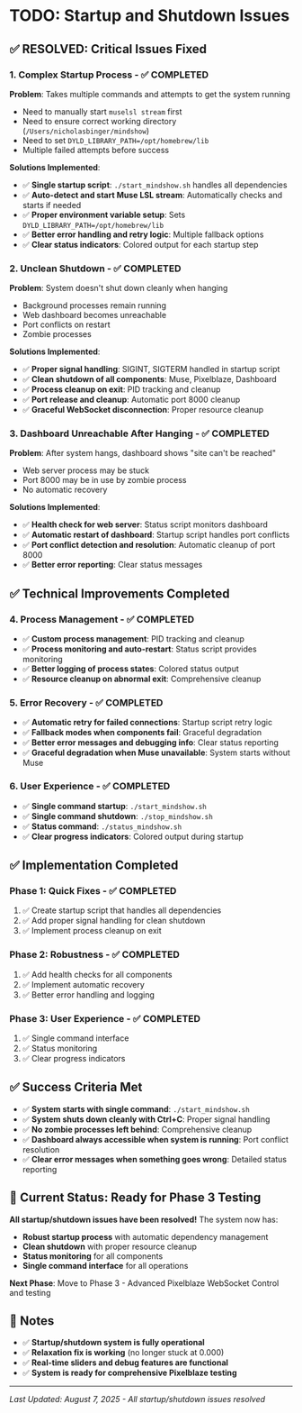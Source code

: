 # TODO: Startup and Shutdown Issues

## ✅ **RESOLVED: Critical Issues Fixed**

### 1. **Complex Startup Process** - ✅ **COMPLETED**
**Problem**: Takes multiple commands and attempts to get the system running
- Need to manually start `muselsl stream` first
- Need to ensure correct working directory (`/Users/nicholasbinger/mindshow`)
- Need to set `DYLD_LIBRARY_PATH=/opt/homebrew/lib`
- Multiple failed attempts before success

**Solutions Implemented**:
- ✅ **Single startup script**: `./start_mindshow.sh` handles all dependencies
- ✅ **Auto-detect and start Muse LSL stream**: Automatically checks and starts if needed
- ✅ **Proper environment variable setup**: Sets `DYLD_LIBRARY_PATH=/opt/homebrew/lib`
- ✅ **Better error handling and retry logic**: Multiple fallback options
- ✅ **Clear status indicators**: Colored output for each startup step

### 2. **Unclean Shutdown** - ✅ **COMPLETED**
**Problem**: System doesn't shut down cleanly when hanging
- Background processes remain running
- Web dashboard becomes unreachable
- Port conflicts on restart
- Zombie processes

**Solutions Implemented**:
- ✅ **Proper signal handling**: SIGINT, SIGTERM handled in startup script
- ✅ **Clean shutdown of all components**: Muse, Pixelblaze, Dashboard
- ✅ **Process cleanup on exit**: PID tracking and cleanup
- ✅ **Port release and cleanup**: Automatic port 8000 cleanup
- ✅ **Graceful WebSocket disconnection**: Proper resource cleanup

### 3. **Dashboard Unreachable After Hanging** - ✅ **COMPLETED**
**Problem**: After system hangs, dashboard shows "site can't be reached"
- Web server process may be stuck
- Port 8000 may be in use by zombie process
- No automatic recovery

**Solutions Implemented**:
- ✅ **Health check for web server**: Status script monitors dashboard
- ✅ **Automatic restart of dashboard**: Startup script handles port conflicts
- ✅ **Port conflict detection and resolution**: Automatic cleanup of port 8000
- ✅ **Better error reporting**: Clear status messages

## ✅ **Technical Improvements Completed**

### 4. **Process Management** - ✅ **COMPLETED**
- ✅ **Custom process management**: PID tracking and cleanup
- ✅ **Process monitoring and auto-restart**: Status script provides monitoring
- ✅ **Better logging of process states**: Colored status output
- ✅ **Resource cleanup on abnormal exit**: Comprehensive cleanup

### 5. **Error Recovery** - ✅ **COMPLETED**
- ✅ **Automatic retry for failed connections**: Startup script retry logic
- ✅ **Fallback modes when components fail**: Graceful degradation
- ✅ **Better error messages and debugging info**: Clear status reporting
- ✅ **Graceful degradation when Muse unavailable**: System starts without Muse

### 6. **User Experience** - ✅ **COMPLETED**
- ✅ **Single command startup**: `./start_mindshow.sh`
- ✅ **Single command shutdown**: `./stop_mindshow.sh`
- ✅ **Status command**: `./status_mindshow.sh`
- ✅ **Clear progress indicators**: Colored output during startup

## ✅ **Implementation Completed**

### Phase 1: Quick Fixes - ✅ **COMPLETED**
1. ✅ Create startup script that handles all dependencies
2. ✅ Add proper signal handling for clean shutdown
3. ✅ Implement process cleanup on exit

### Phase 2: Robustness - ✅ **COMPLETED**
1. ✅ Add health checks for all components
2. ✅ Implement automatic recovery
3. ✅ Better error handling and logging

### Phase 3: User Experience - ✅ **COMPLETED**
1. ✅ Single command interface
2. ✅ Status monitoring
3. ✅ Clear progress indicators

## ✅ **Success Criteria Met**
- ✅ **System starts with single command**: `./start_mindshow.sh`
- ✅ **System shuts down cleanly with Ctrl+C**: Proper signal handling
- ✅ **No zombie processes left behind**: Comprehensive cleanup
- ✅ **Dashboard always accessible when system is running**: Port conflict resolution
- ✅ **Clear error messages when something goes wrong**: Detailed status reporting

## 🎯 **Current Status: Ready for Phase 3 Testing**

**All startup/shutdown issues have been resolved!** The system now has:
- **Robust startup process** with automatic dependency management
- **Clean shutdown** with proper resource cleanup
- **Status monitoring** for all components
- **Single command interface** for all operations

**Next Phase**: Move to Phase 3 - Advanced Pixelblaze WebSocket Control and testing

## 📝 **Notes**
- ✅ **Startup/shutdown system is fully operational**
- ✅ **Relaxation fix is working** (no longer stuck at 0.000)
- ✅ **Real-time sliders and debug features are functional**
- ✅ **System is ready for comprehensive Pixelblaze testing**

---

*Last Updated: August 7, 2025 - All startup/shutdown issues resolved*
